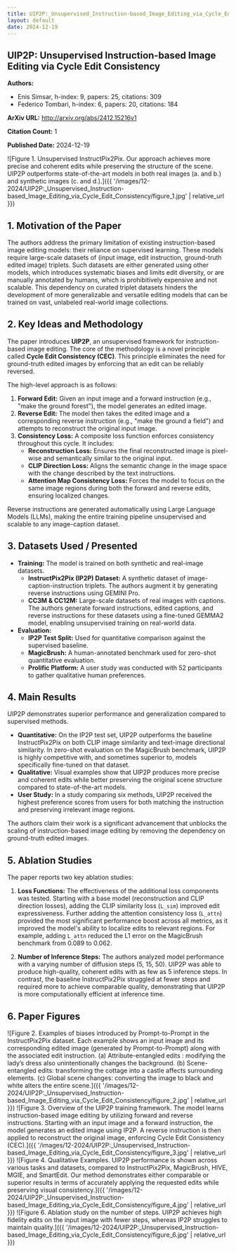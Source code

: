 ```yaml
---
title: UIP2P:_Unsupervised_Instruction-based_Image_Editing_via_Cycle_Edit_Consistency
layout: default
date: 2024-12-19
---
```

## UIP2P: Unsupervised Instruction-based Image Editing via Cycle Edit Consistency
**Authors:**
- Enis Simsar, h-index: 9, papers: 25, citations: 309
- Federico Tombari, h-index: 6, papers: 20, citations: 184

**ArXiv URL:** http://arxiv.org/abs/2412.15216v1

**Citation Count:** 1

**Published Date:** 2024-12-19

![Figure 1. Unsupervised InstructPix2Pix. Our approach achieves more precise and coherent edits while preserving the structure of the scene. UIP2P outperforms state-of-the-art models in both real images (a. and b.) and synthetic images (c. and d.).]({{ '/images/12-2024/UIP2P:_Unsupervised_Instruction-based_Image_Editing_via_Cycle_Edit_Consistency/figure_1.jpg' | relative_url }})
## 1. Motivation of the Paper
The authors address the primary limitation of existing instruction-based image editing models: their reliance on supervised learning. These models require large-scale datasets of (input image, edit instruction, ground-truth edited image) triplets. Such datasets are either generated using other models, which introduces systematic biases and limits edit diversity, or are manually annotated by humans, which is prohibitively expensive and not scalable. This dependency on curated triplet datasets hinders the development of more generalizable and versatile editing models that can be trained on vast, unlabeled real-world image collections.

## 2. Key Ideas and Methodology
The paper introduces **UIP2P**, an unsupervised framework for instruction-based image editing. The core of the methodology is a novel principle called **Cycle Edit Consistency (CEC)**. This principle eliminates the need for ground-truth edited images by enforcing that an edit can be reliably reversed.

The high-level approach is as follows:
1.  **Forward Edit:** Given an input image and a forward instruction (e.g., "make the ground forest"), the model generates an edited image.
2.  **Reverse Edit:** The model then takes the edited image and a corresponding reverse instruction (e.g., "make the ground a field") and attempts to reconstruct the original input image.
3.  **Consistency Loss:** A composite loss function enforces consistency throughout this cycle. It includes:
    *   **Reconstruction Loss:** Ensures the final reconstructed image is pixel-wise and semantically similar to the original input.
    *   **CLIP Direction Loss:** Aligns the semantic change in the image space with the change described by the text instructions.
    *   **Attention Map Consistency Loss:** Forces the model to focus on the same image regions during both the forward and reverse edits, ensuring localized changes.

Reverse instructions are generated automatically using Large Language Models (LLMs), making the entire training pipeline unsupervised and scalable to any image-caption dataset.

## 3. Datasets Used / Presented
*   **Training:** The model is trained on both synthetic and real-image datasets.
    *   **InstructPix2Pix (IP2P) Dataset:** A synthetic dataset of image-caption-instruction triplets. The authors augment it by generating reverse instructions using GEMINI Pro.
    *   **CC3M & CC12M:** Large-scale datasets of real images with captions. The authors generate forward instructions, edited captions, and reverse instructions for these datasets using a fine-tuned GEMMA2 model, enabling unsupervised training on real-world data.
*   **Evaluation:**
    *   **IP2P Test Split:** Used for quantitative comparison against the supervised baseline.
    *   **MagicBrush:** A human-annotated benchmark used for zero-shot quantitative evaluation.
    *   **Prolific Platform:** A user study was conducted with 52 participants to gather qualitative human preferences.

## 4. Main Results
UIP2P demonstrates superior performance and generalization compared to supervised methods.
*   **Quantitative:** On the IP2P test set, UIP2P outperforms the baseline InstructPix2Pix on both CLIP image similarity and text-image directional similarity. In zero-shot evaluation on the MagicBrush benchmark, UIP2P is highly competitive with, and sometimes superior to, models specifically fine-tuned on that dataset.
*   **Qualitative:** Visual examples show that UIP2P produces more precise and coherent edits while better preserving the original scene structure compared to state-of-the-art models.
*   **User Study:** In a study comparing six methods, UIP2P received the highest preference scores from users for both matching the instruction and preserving irrelevant image regions.

The authors claim their work is a significant advancement that unblocks the scaling of instruction-based image editing by removing the dependency on ground-truth edited images.

## 5. Ablation Studies
The paper reports two key ablation studies:

1.  **Loss Functions:** The effectiveness of the additional loss components was tested. Starting with a base model (reconstruction and CLIP direction losses), adding the CLIP similarity loss (`L_sim`) improved edit expressiveness. Further adding the attention consistency loss (`L_attn`) provided the most significant performance boost across all metrics, as it improved the model's ability to localize edits to relevant regions. For example, adding `L_attn` reduced the L1 error on the MagicBrush benchmark from 0.089 to 0.062.

2.  **Number of Inference Steps:** The authors analyzed model performance with a varying number of diffusion steps (5, 15, 50). UIP2P was able to produce high-quality, coherent edits with as few as 5 inference steps. In contrast, the baseline InstructPix2Pix struggled at fewer steps and required more to achieve comparable quality, demonstrating that UIP2P is more computationally efficient at inference time.

## 6. Paper Figures
![Figure 2. Examples of biases introduced by Prompt-to-Prompt in the InstructPix2Pix dataset. Each example shows an input image and its corresponding edited image (generated by Prompt-to-Prompt) along with the associated edit instruction. (a) Attribute-entangled edits : modifying the lady’s dress also unintentionally changes the background. (b) Scene-entangled edits: transforming the cottage into a castle affects surrounding elements. (c) Global scene changes: converting the image to black and white alters the entire scene.]({{ '/images/12-2024/UIP2P:_Unsupervised_Instruction-based_Image_Editing_via_Cycle_Edit_Consistency/figure_2.jpg' | relative_url }})
![Figure 3. Overview of the UIP2P training framework. The model learns instruction-based image editing by utilizing forward and reverse instructions. Starting with an input image and a forward instruction, the model generates an edited image using IP2P. A reverse instruction is then applied to reconstruct the original image, enforcing Cycle Edit Consistency (CEC).]({{ '/images/12-2024/UIP2P:_Unsupervised_Instruction-based_Image_Editing_via_Cycle_Edit_Consistency/figure_3.jpg' | relative_url }})
![Figure 4. Qualitative Examples. UIP2P performance is shown across various tasks and datasets, compared to InstructPix2Pix, MagicBrush, HIVE, MGIE, and SmartEdit. Our method demonstrates either comparable or superior results in terms of accurately applying the requested edits while preserving visual consistency.]({{ '/images/12-2024/UIP2P:_Unsupervised_Instruction-based_Image_Editing_via_Cycle_Edit_Consistency/figure_4.jpg' | relative_url }})
![Figure 6. Ablation study on the number of steps. UIP2P achieves high fidelity edits on the input image with fewer steps, whereas IP2P struggles to maintain quality.]({{ '/images/12-2024/UIP2P:_Unsupervised_Instruction-based_Image_Editing_via_Cycle_Edit_Consistency/figure_6.jpg' | relative_url }})

